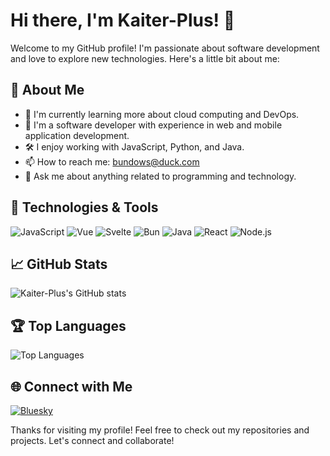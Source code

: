 # Hi there, I'm Kaiter-Plus! 👋

Welcome to my GitHub profile! I'm passionate about software development and love to explore new technologies. Here's a little bit about me:

## 🚀 About Me

- 🌱 I'm currently learning more about cloud computing and DevOps.
- 💼 I'm a software developer with experience in web and mobile application development.
- 🛠️ I enjoy working with JavaScript, Python, and Java.
- 📫 How to reach me: [bundows@duck.com](mailto:bundows@duck.com)
- 💬 Ask me about anything related to programming and technology.

## 🔧 Technologies & Tools

![JavaScript](https://img.shields.io/badge/-JavaScript-black?style=flat-square&logo=javascript)
![Vue](https://img.shields.io/badge/-Vue-black?style=flat-square&logo=vue)
![Svelte](https://img.shields.io/badge/-Svelte-black?style=flat-square&logo=svelte)
![Bun](https://img.shields.io/badge/-Bun-black?style=flat-square&logo=bun)
![Java](https://img.shields.io/badge/-Java-black?style=flat-square&logo=java)
![React](https://img.shields.io/badge/-React-black?style=flat-square&logo=react)
![Node.js](https://img.shields.io/badge/-Node.js-black?style=flat-square&logo=node.js)

## 📈 GitHub Stats

![Kaiter-Plus's GitHub stats](https://github-readme-stats.vercel.app/api?username=Kaiter-Plus&show_icons=true&theme=radical)

## 🏆 Top Languages

![Top Languages](https://github-readme-stats.vercel.app/api/top-langs/?username=Kaiter-Plus&layout=compact&theme=radical)

## 🌐 Connect with Me

[![Bluesky](https://img.shields.io/badge/-Bluesky-black?style=flat-square&logo=bluesky)](https://bsky.app/profile/bundows.bsky.social)

Thanks for visiting my profile! Feel free to check out my repositories and projects. Let's connect and collaborate!
